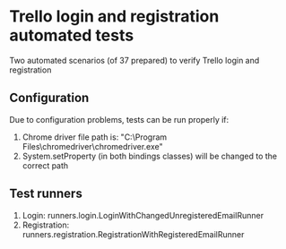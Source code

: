 # Trello login and registration automated tests

Two automated scenarios (of 37 prepared)  to verify Trello login and registration


## Configuration

Due to configuration problems, tests can be run properly if:
1. Chrome driver file path is: "C:\Program Files\chromedriver\chromedriver.exe"
2. System.setProperty (in both bindings classes) will be changed to the correct path

## Test runners
1. Login: runners.login.LoginWithChangedUnregisteredEmailRunner
2. Registration: runners.registration.RegistrationWithRegisteredEmailRunner 